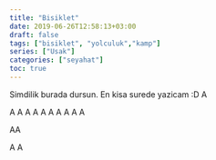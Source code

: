 ```yaml
---
title: "Bisiklet"
date: 2019-06-26T12:58:13+03:00
draft: false
tags: ["bisiklet", "yolculuk","kamp"]
series: ["Usak"]
categories: ["seyahat"]
toc: true
---
```


Simdilik burada dursun. En kisa surede yazicam :D
A

A
A
A
A
A
A
A
A
A
A

AA

A
A

